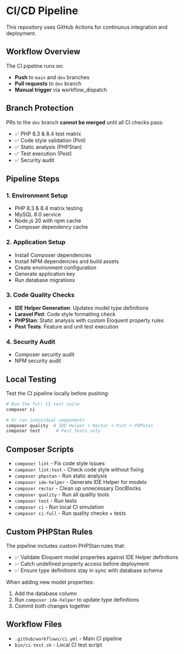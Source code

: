 # CI/CD Pipeline

This repository uses GitHub Actions for continuous integration and deployment.

## Workflow Overview

The CI pipeline runs on:
- **Push** to `main` and `dev` branches
- **Pull requests** to `dev` branch
- **Manual trigger** via workflow_dispatch

## Branch Protection

PRs to the `dev` branch **cannot be merged** until all CI checks pass:
- ✅ PHP 8.3 & 8.4 test matrix
- ✅ Code style validation (Pint)
- ✅ Static analysis (PHPStan)
- ✅ Test execution (Pest)
- ✅ Security audit

## Pipeline Steps

### 1. **Environment Setup**
- PHP 8.3 & 8.4 matrix testing
- MySQL 8.0 service
- Node.js 20 with npm cache
- Composer dependency cache

### 2. **Application Setup**
- Install Composer dependencies
- Install NPM dependencies and build assets
- Create environment configuration
- Generate application key
- Run database migrations

### 3. **Code Quality Checks**
- **IDE Helper Generation**: Updates model type definitions
- **Laravel Pint**: Code style formatting check
- **PHPStan**: Static analysis with custom Eloquent property rules
- **Pest Tests**: Feature and unit test execution

### 4. **Security Audit**
- Composer security audit
- NPM security audit

## Local Testing

Test the CI pipeline locally before pushing:

```bash
# Run the full CI test suite
composer ci

# Or run individual components
composer quality  # IDE Helper + Rector + Pint + PHPStan
composer test      # Pest tests only
```

## Composer Scripts

- `composer lint` - Fix code style issues
- `composer lint:test` - Check code style without fixing
- `composer phpstan` - Run static analysis
- `composer ide-helper` - Generate IDE Helper for models
- `composer rector` - Clean up unnecessary DocBlocks
- `composer quality` - Run all quality tools
- `composer test` - Run tests
- `composer ci` - Run local CI simulation
- `composer ci-full` - Run quality checks + tests

## Custom PHPStan Rules

The pipeline includes custom PHPStan rules that:
- ✅ Validate Eloquent model properties against IDE Helper definitions
- ✅ Catch undefined property access before deployment  
- ✅ Ensure type definitions stay in sync with database schema

When adding new model properties:
1. Add the database column
2. Run `composer ide-helper` to update type definitions
3. Commit both changes together

## Workflow Files

- `.github/workflows/ci.yml` - Main CI pipeline
- `bin/ci-test.sh` - Local CI test script